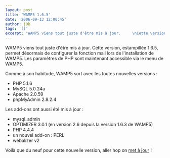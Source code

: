 ```yaml
---
layout: post
title: 'WAMP5 1.6.5'
date: '2006-09-13 12:00:45'
author: j0k
tags: '[]'
excerpt: "WAMP5 viens tout juste d'être mis à jour.     \nCette version, estampillée 1.6.5, permet désormais de configurer la fonction mail lors de l'installation de WAMP5. Les paramètres de PHP sont maintenant accessible via le menu de WAMP5.  \n  \nComme à son habitude, WAMP5 sort avec les toutes nouvelles versions :   * PHP 5.1.6   * MySQL      …"
---
```


WAMP5 viens tout juste d'être mis à jour.
Cette version, estampillée 1.6.5, permet désormais de configurer la fonction mail lors de l'installation de WAMP5. Les paramètres de PHP sont maintenant accessible via le menu de WAMP5.

Comme à son habitude, WAMP5 sort avec les toutes nouvelles versions :
* PHP 5.1.6
* MySQL 5.0.24a
* Apache 2.0.59
* phpMyAdmin 2.8.2.4

Les add-ons ont aussi été mis à jour :
* mysql_admin
* OPTIMIZER 3.0.1 (en version 2.6 depuis la version 1.6.3 de WAMP5)
* PHP 4.4.4
* un nouvel add-on : PERL
* webalizer v2

Voilà que du neuf pour cette nouvelle version, aller hop on [met à jour](http://www.wampserver.com/download.php) !
